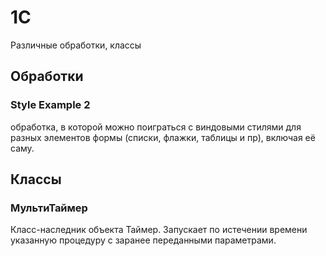 # 1C
Различные обработки, классы

## Обработки
### Style Example 2
обработка, в которой можно поиграться с виндовыми стилями для разных элементов формы (списки, флажки, таблицы и пр), включая её саму.

## Классы 
### МультиТаймер 
Класс-наследник объекта Таймер.
Запускает по истечении времени указанную процедуру с заранее переданными параметрами.

